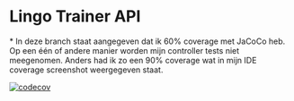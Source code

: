 <h1>Lingo Trainer API</h1>
* In deze branch staat aangegeven dat ik 60% coverage met JaCoCo heb. Op een één of andere manier worden mijn controller tests niet meegenomen.
Anders had ik zo een 90% coverage wat in mijn IDE coverage screenshot weergegeven staat. 

[![codecov](https://codecov.io/gh/leonvanderheiden/LingoTrainer/branch/master/graph/badge.svg)](https://codecov.io/gh/leonvanderheiden/LingoTrainer)
